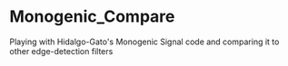 # Monogenic_Compare
Playing with Hidalgo-Gato's Monogenic Signal code and comparing it to other edge-detection filters
